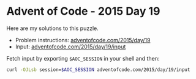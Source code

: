 # Advent of Code - 2015 Day 19
Here are my solutions to this puzzle.

* Problem instructions: [adventofcode.com/2015/day/19](https://adventofcode.com/2015/day/19)
* Input: [adventofcode.com/2015/day/19/input](https://adventofcode.com/2015/day/19/input)

Fetch input by exporting `$AOC_SESSION` in your shell and then:
```bash
curl -OJLsb session=$AOC_SESSION adventofcode.com/2015/day/19/input
```
